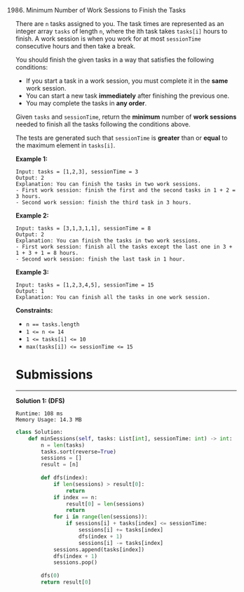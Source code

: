 1986. Minimum Number of Work Sessions to Finish the Tasks

There are `n` tasks assigned to you. The task times are represented as an integer array `tasks` of length `n`, where the ith task takes `tasks[i]` hours to finish. A work session is when you work for at most `sessionTime` consecutive hours and then take a break.

You should finish the given tasks in a way that satisfies the following conditions:

* If you start a task in a work session, you must complete it in the **same** work session.
* You can start a new task **immediately** after finishing the previous one.
* You may complete the tasks in **any order**.

Given `tasks` and `sessionTime`, return the **minimum** number of **work sessions** needed to finish all the tasks following the conditions above.

The tests are generated such that `sessionTime` is **greater** than or **equal** to the maximum element in `tasks[i]`.

 

**Example 1:**
```
Input: tasks = [1,2,3], sessionTime = 3
Output: 2
Explanation: You can finish the tasks in two work sessions.
- First work session: finish the first and the second tasks in 1 + 2 = 3 hours.
- Second work session: finish the third task in 3 hours.
```

**Example 2:**
```
Input: tasks = [3,1,3,1,1], sessionTime = 8
Output: 2
Explanation: You can finish the tasks in two work sessions.
- First work session: finish all the tasks except the last one in 3 + 1 + 3 + 1 = 8 hours.
- Second work session: finish the last task in 1 hour.
```

**Example 3:**
```
Input: tasks = [1,2,3,4,5], sessionTime = 15
Output: 1
Explanation: You can finish all the tasks in one work session.
```

**Constraints:**

* `n == tasks.length`
* `1 <= n <= 14`
* `1 <= tasks[i] <= 10`
* `max(tasks[i]) <= sessionTime <= 15`

# Submissions
---
**Solution 1: (DFS)**
```
Runtime: 108 ms
Memory Usage: 14.3 MB
```
```python
class Solution:
    def minSessions(self, tasks: List[int], sessionTime: int) -> int:
        n = len(tasks)
        tasks.sort(reverse=True)
        sessions = []
        result = [n]
        
        def dfs(index):
            if len(sessions) > result[0]:
                return
            if index == n:
                result[0] = len(sessions)
                return
            for i in range(len(sessions)):
                if sessions[i] + tasks[index] <= sessionTime:
                    sessions[i] += tasks[index]
                    dfs(index + 1)
                    sessions[i] -= tasks[index]
            sessions.append(tasks[index])
            dfs(index + 1)
            sessions.pop()
        
        dfs(0)
        return result[0]
```
